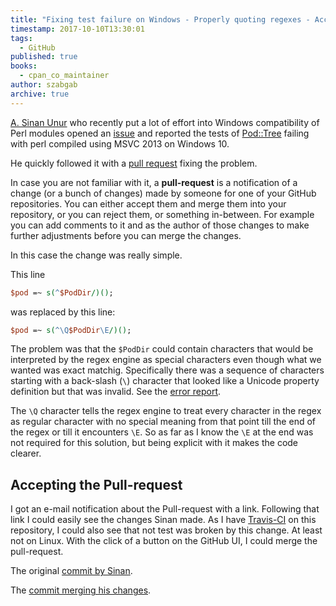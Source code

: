 ```yaml
---
title: "Fixing test failure on Windows - Properly quoting regexes - Accepting GitHub pull request"
timestamp: 2017-10-10T13:30:01
tags:
  - GitHub
published: true
books:
  - cpan_co_maintainer
author: szabgab
archive: true
---
```



[A. Sinan Unur](https://www.nu42.com/) who recently put a lot of effort into Windows compatibility
of Perl modules opened an [issue](https://github.com/szabgab/Pod-Tree/issues/6) and reported the tests
of [Pod::Tree](https://metacpan.org/pod/Pod::Tree) failing with perl compiled using MSVC 2013 on Windows 10. 

He quickly followed it with a [pull request](https://github.com/szabgab/Pod-Tree/pull/7) fixing the problem.


In case you are not familiar with it, a <b>pull-request</b> is a notification of a change (or a bunch of changes)
made by someone for one of your GitHub repositories. You can either accept them and merge them into your repository,
or you can reject them, or something in-between. For example you can add comments to it and as the author of those changes
to make further adjustments before you can merge the changes.


In this case the change was really simple. 

This line

```perl
$pod =~ s(^$PodDir/)();
```

was replaced by this line:

```perl
$pod =~ s(^\Q$PodDir\E/)();
```

The problem was that the `$PodDir` could contain characters that would be interpreted by the regex engine as special characters
even though what we wanted was exact matchig.
Specifically there was a sequence of characters starting with a back-slash (`\`) character that looked like a Unicode property definition
but that was invalid. See the [error report](https://github.com/szabgab/Pod-Tree/issues/6).

The `\Q` character tells the regex engine to treat every character in the regex as regular character with no special meaning
from that point till the end of the regex or till it encounters `\E`. So as far as I know the `\E` at the end was not
required for this solution, but being explicit with it makes the code clearer.


## Accepting the Pull-request

I got an e-mail notification about the Pull-request with a link. Following that link I could easily see the changes Sinan made.
As I have [Travis-CI](/enable-travis-ci-for-continous-integration) on this repository,
I could also see that not test was broken by this change. At least not on Linux.
With the click of a button on the GitHub UI, I could merge the pull-request.

The original [commit by Sinan](https://github.com/szabgab/Pod-Tree/commit/3969622b626e9fa892b88177ede11c4fb2366df2).

The [commit merging his changes](https://github.com/szabgab/Pod-Tree/commit/570e218e9c590fc68556217cf5bfb2d8c6aeae7a).

